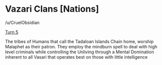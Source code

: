 # Vazari Clans [Nations]

/u/CruelObsidian

[Turn 5](https://www.reddit.com/r/GodhoodWB/comments/ftlhb9/endless_pantheon_turn_5_macro/fm9tx4q?utm_source=share&utm_medium=web2x)

The tribes of Humans that call the Tadaloan Islands Chain home, worship Malaphet as their patron. They employ the mindburn spell to deal with high level criminals while controlling the Unliving through a Mental Domination inherent to all Vasari that operates best on those with little intelligence

